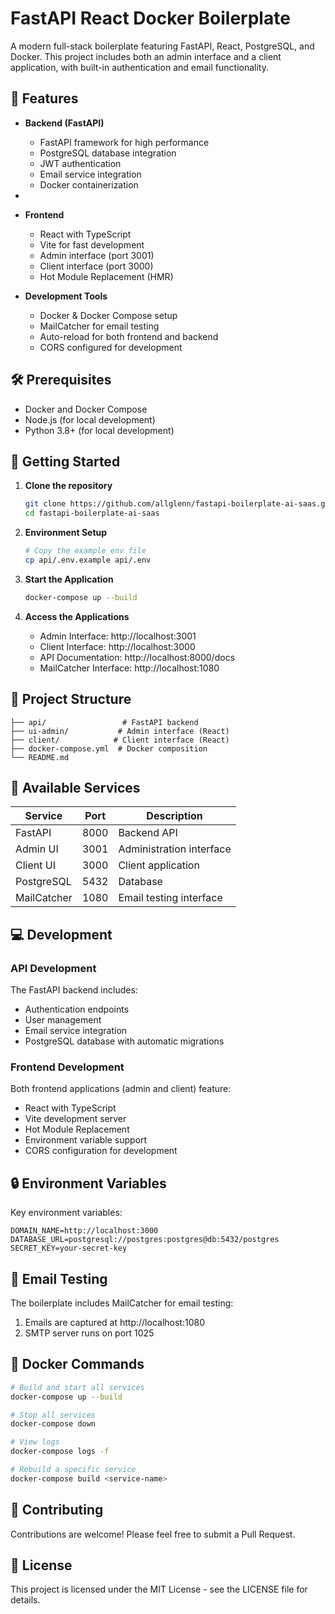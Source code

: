 # FastAPI React Docker Boilerplate

A modern full-stack boilerplate featuring FastAPI, React, PostgreSQL, and Docker. This project includes both an admin interface and a client application, with built-in authentication and email functionality.

## 🚀 Features

- **Backend (FastAPI)**
  - FastAPI framework for high performance
  - PostgreSQL database integration
  - JWT authentication
  - Email service integration
  - Docker containerization
- 

- **Frontend**
  - React with TypeScript
  - Vite for fast development
  - Admin interface (port 3001)
  - Client interface (port 3000)
  - Hot Module Replacement (HMR)

- **Development Tools**
  - Docker & Docker Compose setup
  - MailCatcher for email testing
  - Auto-reload for both frontend and backend
  - CORS configured for development

## 🛠 Prerequisites

- Docker and Docker Compose
- Node.js (for local development)
- Python 3.8+ (for local development)

## 🚦 Getting Started

1. **Clone the repository**
   ```bash
   git clone https://github.com/allglenn/fastapi-boilerplate-ai-saas.git
   cd fastapi-boilerplate-ai-saas
   ```

2. **Environment Setup**
   ```bash
   # Copy the example env file
   cp api/.env.example api/.env
   ```

3. **Start the Application**
   ```bash
   docker-compose up --build
   ```

4. **Access the Applications**
   - Admin Interface: http://localhost:3001
   - Client Interface: http://localhost:3000
   - API Documentation: http://localhost:8000/docs
   - MailCatcher Interface: http://localhost:1080

## 📁 Project Structure

```
├── api/                 # FastAPI backend
├── ui-admin/           # Admin interface (React)
├── client/            # Client interface (React)
├── docker-compose.yml  # Docker composition
└── README.md
```

## 🔌 Available Services

| Service      | Port  | Description                    |
|--------------|-------|--------------------------------|
| FastAPI      | 8000  | Backend API                    |
| Admin UI     | 3001  | Administration interface       |
| Client UI    | 3000  | Client application            |
| PostgreSQL   | 5432  | Database                      |
| MailCatcher  | 1080  | Email testing interface       |

## 💻 Development

### API Development

The FastAPI backend includes:
- Authentication endpoints
- User management
- Email service integration
- PostgreSQL database with automatic migrations

### Frontend Development

Both frontend applications (admin and client) feature:
- React with TypeScript
- Vite development server
- Hot Module Replacement
- Environment variable support
- CORS configuration for development

## 🔒 Environment Variables

Key environment variables:

```env
DOMAIN_NAME=http://localhost:3000
DATABASE_URL=postgresql://postgres:postgres@db:5432/postgres
SECRET_KEY=your-secret-key
```

## 📧 Email Testing

The boilerplate includes MailCatcher for email testing:
1. Emails are captured at http://localhost:1080
2. SMTP server runs on port 1025

## 🐳 Docker Commands

```bash
# Build and start all services
docker-compose up --build

# Stop all services
docker-compose down

# View logs
docker-compose logs -f

# Rebuild a specific service
docker-compose build <service-name>
```

## 🤝 Contributing

Contributions are welcome! Please feel free to submit a Pull Request.

## 📝 License

This project is licensed under the MIT License - see the LICENSE file for details.

